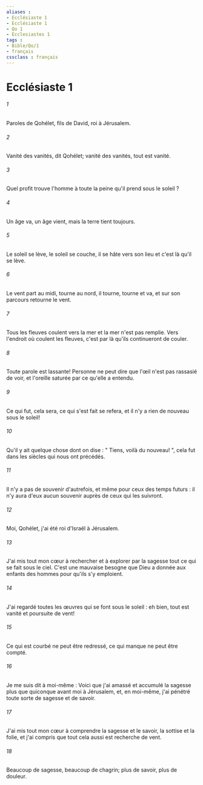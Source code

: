 ```yaml
---
aliases : 
- Ecclésiaste 1
- Ecclésiaste 1
- Qo 1
- Ecclesiastes 1
tags : 
- Bible/Qo/1
- français
cssclass : français
---
```


# Ecclésiaste 1

###### 1
Paroles de Qohélet, fils de David, roi à Jérusalem.
###### 2
Vanité des vanités, dit Qohélet; vanité des vanités, tout est vanité. 
###### 3
Quel profit trouve l'homme à toute la peine qu'il prend sous le soleil ? 
###### 4
Un âge va, un âge vient, mais la terre tient toujours. 
###### 5
Le soleil se lève, le soleil se couche, il se hâte vers son lieu et c'est là qu'il se lève. 
###### 6
Le vent part au midi, tourne au nord, il tourne, tourne et va, et sur son parcours retourne le vent. 
###### 7
Tous les fleuves coulent vers la mer et la mer n'est pas remplie. Vers l'endroit où coulent les fleuves, c'est par là qu'ils continueront de couler. 
###### 8
Toute parole est lassante! Personne ne peut dire que l'œil n'est pas rassasié de voir, et l'oreille saturée par ce qu'elle a entendu. 
###### 9
Ce qui fut, cela sera, ce qui s'est fait se refera, et il n'y a rien de nouveau sous le soleil! 
###### 10
Qu'il y ait quelque chose dont on dise : " Tiens, voilà du nouveau! ", cela fut dans les siècles qui nous ont précédés. 
###### 11
Il n'y a pas de souvenir d'autrefois, et même pour ceux des temps futurs : il n'y aura d'eux aucun souvenir auprès de ceux qui les suivront. 
###### 12
Moi, Qohélet, j'ai été roi d'Israël à Jérusalem. 
###### 13
J'ai mis tout mon cœur à rechercher et à explorer par la sagesse tout ce qui se fait sous le ciel. C'est une mauvaise besogne que Dieu a donnée aux enfants des hommes pour qu'ils s'y emploient. 
###### 14
J'ai regardé toutes les œuvres qui se font sous le soleil : eh bien, tout est vanité et poursuite de vent! 
###### 15
Ce qui est courbé ne peut être redressé, ce qui manque ne peut être compté. 
###### 16
Je me suis dit à moi-même : Voici que j'ai amassé et accumulé la sagesse plus que quiconque avant moi à Jérusalem, et, en moi-même, j'ai pénétré toute sorte de sagesse et de savoir. 
###### 17
J'ai mis tout mon cœur à comprendre la sagesse et le savoir, la sottise et la folie, et j'ai compris que tout cela aussi est recherche de vent. 
###### 18
Beaucoup de sagesse, beaucoup de chagrin; plus de savoir, plus de douleur. 
